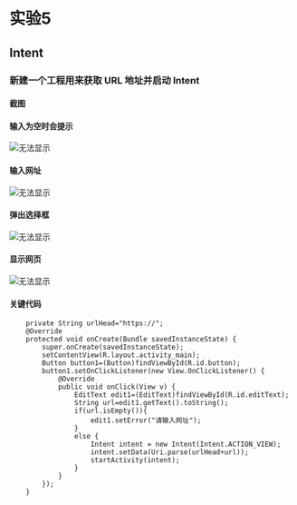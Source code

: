 # 实验5
## Intent
### 新建一个工程用来获取 URL 地址并启动 Intent
#### 截图
#### 输入为空时会提示
![无法显示](/images/1.png)
#### 输入网址
![无法显示](/images/2.png)
#### 弹出选择框
![无法显示](/images/3.jpg)
#### 显示网页
![无法显示](/images/4.jpg)
#### 关键代码
```
    private String urlHead="https://";
    @Override
    protected void onCreate(Bundle savedInstanceState) {
        super.onCreate(savedInstanceState);
        setContentView(R.layout.activity_main);
        Button button1=(Button)findViewById(R.id.button);
        button1.setOnClickListener(new View.OnClickListener() {
            @Override
            public void onClick(View v) {
                EditText edit1=(EditText)findViewById(R.id.editText);
                String url=edit1.getText().toString();
                if(url.isEmpty()){
                    edit1.setError("请输入网址");
                }
                else {
                    Intent intent = new Intent(Intent.ACTION_VIEW);
                    intent.setData(Uri.parse(urlHead+url));
                    startActivity(intent);
                }
            }
        });
    }
```

